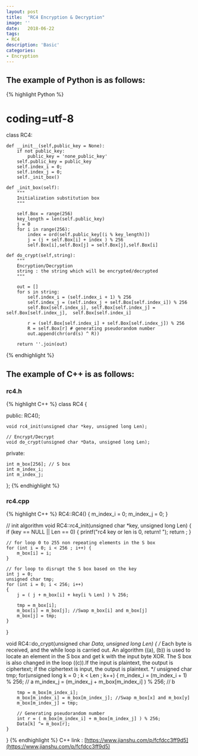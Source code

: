 ```yaml
---
layout: post
title:  "RC4 Encryption & Decryption"
image: ''
date:   2018-06-22
tags:
- RC4
description: 'Basic'
categories:
- Encryption
---
```


## The example of Python is as follows:

{% highlight Python %}
# coding=utf-8

class RC4:

    def __init__(self,public_key = None):
        if not public_key:
            public_key = 'none_public_key'
        self.public_key = public_key
        self.index_i = 0;
        self.index_j = 0;
        self._init_box()
 
    def _init_box(self):
        """
        Initialization substitution box
        """

        self.Box = range(256)
        key_length = len(self.public_key)
        j = 0
        for i in range(256):
            index = ord(self.public_key[(i % key_length)])
            j = (j + self.Box[i] + index ) % 256
            self.Box[i],self.Box[j] = self.Box[j],self.Box[i]

    def do_crypt(self,string):
        """
        Encryption/Decryption
        string : the string which will be encrypted/decrypted
        """

        out = []
        for s in string:
            self.index_i = (self.index_i + 1) % 256
            self.index_j = (self.index_j + self.Box[self.index_i]) % 256
            self.Box[self.index_i], self.Box[self.index_j] = self.Box[self.index_j],  self.Box[self.index_i]

            r = (self.Box[self.index_i] + self.Box[self.index_j]) % 256
            R = self.Box[r] # generating pseudorandom number
            out.append(chr(ord(s) ^ R))

        return ''.join(out)
{% endhighlight %}

## The example of C++ is as follows:

### rc4.h
{% highlight C++ %}
class RC4
{

public:
    RC4();
    
    void rc4_init(unsigned char *key, unsigned long Len);
    
    // Encrypt/Decrypt
    void do_crypt(unsigned char *Data, unsigned long Len);
    
private:
   
    int m_box[256]; // S box
    int m_index_i;
    int m_index_j;
};
{% endhighlight %}

### rc4.cpp
{% highlight C++ %}
RC4::RC4()
{
    m_index_i = 0;
    m_index_j = 0;
}

// init algorithm
void RC4::rc4_init(unsigned char *key, unsigned long Len)
{
    if (key == NULL || Len == 0)
    {
        printf("rc4 key or len is 0, return! ");
        return ;
    }
    
    // for loop 0 to 255 non repeating elements in the S box
    for (int i = 0; i < 256 ; i++) {
        m_box[i] = i;
    }
    
    // for loop to disrupt the S box based on the key
    int j = 0;
    unsigned char tmp;
    for (int i = 0; i < 256; i++)
    {
        j = ( j + m_box[i] + key[i % Len] ) % 256;
        
        tmp = m_box[i];
        m_box[i] = m_box[j]; //Swap m_box[i] and m_box[j]
        m_box[j] = tmp;
    }
}
    
void RC4::do_crypt(unsigned char *Data, unsigned long Len)
{
    /*
    Each byte is received, and the while loop is carried out. An algorithm ((a), (b)) is used to locate an
    element in the S box and get k with the input byte XOR. The S box is also changed in the loop ((c)).If
    the input is plaintext, the output is ciphertext; if the ciphertext is input, the output is plaintext.
    */
    unsigned char tmp;
    for(unsigned long k = 0 ; k < Len ; k++)
    {
        m_index_i = (m_index_i + 1) % 256;    // a
        m_index_j = (m_index_j + m_box[m_index_i] ) % 256; // b
        
        tmp = m_box[m_index_i];
        m_box[m_index_i] = m_box[m_index_j]; //Swap m_box[x] and m_box[y]
        m_box[m_index_j] = tmp;
        
        // Generating pseudorandom number
        int r = ( m_box[m_index_i] + m_box[m_index_j] ) % 256;
        Data[k] ^= m_box[r];
    }
    
}
{% endhighlight %}
C++ link : [https://www.jianshu.com/p/fcfdcc3ff9d5](https://www.jianshu.com/p/fcfdcc3ff9d5)